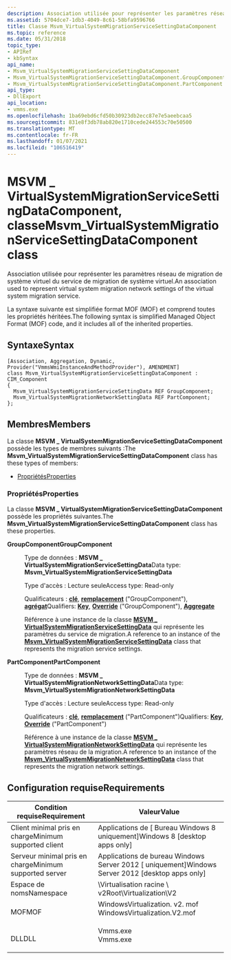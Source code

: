 ```yaml
---
description: Association utilisée pour représenter les paramètres réseau de migration de système virtuel du service de migration de système virtuel.
ms.assetid: 5704dce7-1db3-4049-8c61-58bfa9596766
title: Classe Msvm_VirtualSystemMigrationServiceSettingDataComponent
ms.topic: reference
ms.date: 05/31/2018
topic_type:
- APIRef
- kbSyntax
api_name:
- Msvm_VirtualSystemMigrationServiceSettingDataComponent
- Msvm_VirtualSystemMigrationServiceSettingDataComponent.GroupComponent
- Msvm_VirtualSystemMigrationServiceSettingDataComponent.PartComponent
api_type:
- DllExport
api_location:
- vmms.exe
ms.openlocfilehash: 1ba69ebd6cfd50b30923db2ecc87e7e5aeebcaa5
ms.sourcegitcommit: 831e8f3db78ab820e1710cede244553c70e50500
ms.translationtype: MT
ms.contentlocale: fr-FR
ms.lasthandoff: 01/07/2021
ms.locfileid: "106516419"
---
```

# <a name="msvm_virtualsystemmigrationservicesettingdatacomponent-class"></a><span data-ttu-id="66bc3-103">MSVM \_ VirtualSystemMigrationServiceSettingDataComponent, classe</span><span class="sxs-lookup"><span data-stu-id="66bc3-103">Msvm\_VirtualSystemMigrationServiceSettingDataComponent class</span></span>

<span data-ttu-id="66bc3-104">Association utilisée pour représenter les paramètres réseau de migration de système virtuel du service de migration de système virtuel.</span><span class="sxs-lookup"><span data-stu-id="66bc3-104">An association used to represent virtual system migration network settings of the virtual system migration service.</span></span>

<span data-ttu-id="66bc3-105">La syntaxe suivante est simplifiée format MOF (MOF) et comprend toutes les propriétés héritées.</span><span class="sxs-lookup"><span data-stu-id="66bc3-105">The following syntax is simplified Managed Object Format (MOF) code, and it includes all of the inherited properties.</span></span>

## <a name="syntax"></a><span data-ttu-id="66bc3-106">Syntaxe</span><span class="sxs-lookup"><span data-stu-id="66bc3-106">Syntax</span></span>

``` syntax
[Association, Aggregation, Dynamic, Provider("VmmsWmiInstanceAndMethodProvider"), AMENDMENT]
class Msvm_VirtualSystemMigrationServiceSettingDataComponent : CIM_Component
{
  Msvm_VirtualSystemMigrationServiceSettingData REF GroupComponent;
  Msvm_VirtualSystemMigrationNetworkSettingData REF PartComponent;
};
```

## <a name="members"></a><span data-ttu-id="66bc3-107">Membres</span><span class="sxs-lookup"><span data-stu-id="66bc3-107">Members</span></span>

<span data-ttu-id="66bc3-108">La classe **MSVM \_ VirtualSystemMigrationServiceSettingDataComponent** possède les types de membres suivants :</span><span class="sxs-lookup"><span data-stu-id="66bc3-108">The **Msvm\_VirtualSystemMigrationServiceSettingDataComponent** class has these types of members:</span></span>

-   [<span data-ttu-id="66bc3-109">Propriétés</span><span class="sxs-lookup"><span data-stu-id="66bc3-109">Properties</span></span>](#properties)

### <a name="properties"></a><span data-ttu-id="66bc3-110">Propriétés</span><span class="sxs-lookup"><span data-stu-id="66bc3-110">Properties</span></span>

<span data-ttu-id="66bc3-111">La classe **MSVM \_ VirtualSystemMigrationServiceSettingDataComponent** possède les propriétés suivantes.</span><span class="sxs-lookup"><span data-stu-id="66bc3-111">The **Msvm\_VirtualSystemMigrationServiceSettingDataComponent** class has these properties.</span></span>

<dl> <dt>

<span data-ttu-id="66bc3-112">**GroupComponent**</span><span class="sxs-lookup"><span data-stu-id="66bc3-112">**GroupComponent**</span></span>
</dt> <dd> <dl> <dt>

<span data-ttu-id="66bc3-113">Type de données : **MSVM \_ VirtualSystemMigrationServiceSettingData**</span><span class="sxs-lookup"><span data-stu-id="66bc3-113">Data type: **Msvm\_VirtualSystemMigrationServiceSettingData**</span></span>
</dt> <dt>

<span data-ttu-id="66bc3-114">Type d'accès : Lecture seule</span><span class="sxs-lookup"><span data-stu-id="66bc3-114">Access type: Read-only</span></span>
</dt> <dt>

<span data-ttu-id="66bc3-115">Qualificateurs : [**clé**](/windows/desktop/WmiSdk/key-qualifier), [**remplacement**](/windows/desktop/WmiSdk/standard-qualifiers) ("GroupComponent"), [**agrégat**](/windows/desktop/WmiSdk/standard-qualifiers)</span><span class="sxs-lookup"><span data-stu-id="66bc3-115">Qualifiers: [**Key**](/windows/desktop/WmiSdk/key-qualifier), [**Override**](/windows/desktop/WmiSdk/standard-qualifiers) ("GroupComponent"), [**Aggregate**](/windows/desktop/WmiSdk/standard-qualifiers)</span></span>
</dt> </dl>

<span data-ttu-id="66bc3-116">Référence à une instance de la classe [**MSVM \_ VirtualSystemMigrationServiceSettingData**](msvm-virtualsystemmigrationservicesettingdata.md) qui représente les paramètres du service de migration.</span><span class="sxs-lookup"><span data-stu-id="66bc3-116">A reference to an instance of the [**Msvm\_VirtualSystemMigrationServiceSettingData**](msvm-virtualsystemmigrationservicesettingdata.md) class that represents the migration service settings.</span></span>

</dd> <dt>

<span data-ttu-id="66bc3-117">**PartComponent**</span><span class="sxs-lookup"><span data-stu-id="66bc3-117">**PartComponent**</span></span>
</dt> <dd> <dl> <dt>

<span data-ttu-id="66bc3-118">Type de données : **MSVM \_ VirtualSystemMigrationNetworkSettingData**</span><span class="sxs-lookup"><span data-stu-id="66bc3-118">Data type: **Msvm\_VirtualSystemMigrationNetworkSettingData**</span></span>
</dt> <dt>

<span data-ttu-id="66bc3-119">Type d'accès : Lecture seule</span><span class="sxs-lookup"><span data-stu-id="66bc3-119">Access type: Read-only</span></span>
</dt> <dt>

<span data-ttu-id="66bc3-120">Qualificateurs : [**clé**](/windows/desktop/WmiSdk/key-qualifier), [**remplacement**](/windows/desktop/WmiSdk/standard-qualifiers) ("PartComponent")</span><span class="sxs-lookup"><span data-stu-id="66bc3-120">Qualifiers: [**Key**](/windows/desktop/WmiSdk/key-qualifier), [**Override**](/windows/desktop/WmiSdk/standard-qualifiers) ("PartComponent")</span></span>
</dt> </dl>

<span data-ttu-id="66bc3-121">Référence à une instance de la classe [**MSVM \_ VirtualSystemMigrationNetworkSettingData**](msvm-virtualsystemmigrationnetworksettingdata.md) qui représente les paramètres réseau de la migration.</span><span class="sxs-lookup"><span data-stu-id="66bc3-121">A reference to an instance of the [**Msvm\_VirtualSystemMigrationNetworkSettingData**](msvm-virtualsystemmigrationnetworksettingdata.md) class that represents the migration network settings.</span></span>

</dd> </dl>

## <a name="requirements"></a><span data-ttu-id="66bc3-122">Configuration requise</span><span class="sxs-lookup"><span data-stu-id="66bc3-122">Requirements</span></span>



| <span data-ttu-id="66bc3-123">Condition requise</span><span class="sxs-lookup"><span data-stu-id="66bc3-123">Requirement</span></span> | <span data-ttu-id="66bc3-124">Valeur</span><span class="sxs-lookup"><span data-stu-id="66bc3-124">Value</span></span> |
|-------------------------------------|---------------------------------------------------------------------------------------------------------|
| <span data-ttu-id="66bc3-125">Client minimal pris en charge</span><span class="sxs-lookup"><span data-stu-id="66bc3-125">Minimum supported client</span></span><br/> | <span data-ttu-id="66bc3-126">Applications de \[ Bureau Windows 8 uniquement\]</span><span class="sxs-lookup"><span data-stu-id="66bc3-126">Windows 8 \[desktop apps only\]</span></span><br/>                                                              |
| <span data-ttu-id="66bc3-127">Serveur minimal pris en charge</span><span class="sxs-lookup"><span data-stu-id="66bc3-127">Minimum supported server</span></span><br/> | <span data-ttu-id="66bc3-128">Applications de bureau Windows Server 2012 \[ uniquement\]</span><span class="sxs-lookup"><span data-stu-id="66bc3-128">Windows Server 2012 \[desktop apps only\]</span></span><br/>                                                    |
| <span data-ttu-id="66bc3-129">Espace de noms</span><span class="sxs-lookup"><span data-stu-id="66bc3-129">Namespace</span></span><br/>                | <span data-ttu-id="66bc3-130">\\Virtualisation racine \\ v2</span><span class="sxs-lookup"><span data-stu-id="66bc3-130">Root\\Virtualization\\V2</span></span><br/>                                                                     |
| <span data-ttu-id="66bc3-131">MOF</span><span class="sxs-lookup"><span data-stu-id="66bc3-131">MOF</span></span><br/>                      | <dl> <span data-ttu-id="66bc3-132"><dt>WindowsVirtualization. v2. mof</dt></span><span class="sxs-lookup"><span data-stu-id="66bc3-132"><dt>WindowsVirtualization.V2.mof</dt></span></span> </dl> |
| <span data-ttu-id="66bc3-133">DLL</span><span class="sxs-lookup"><span data-stu-id="66bc3-133">DLL</span></span><br/>                      | <dl> <span data-ttu-id="66bc3-134"><dt>Vmms.exe</dt></span><span class="sxs-lookup"><span data-stu-id="66bc3-134"><dt>Vmms.exe</dt></span></span> </dl>                     |



 

